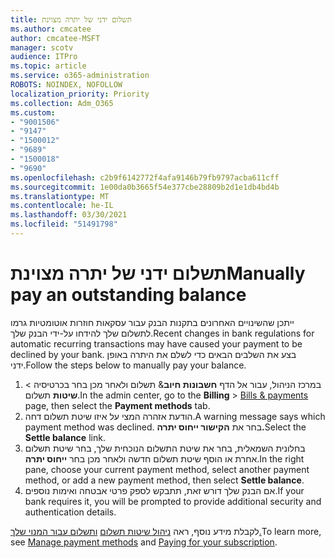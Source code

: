 ```yaml
---
title: תשלום ידני של יתרה מצוינת
ms.author: cmcatee
author: cmcatee-MSFT
manager: scotv
audience: ITPro
ms.topic: article
ms.service: o365-administration
ROBOTS: NOINDEX, NOFOLLOW
localization_priority: Priority
ms.collection: Adm_O365
ms.custom:
- "9001506"
- "9147"
- "1500012"
- "9689"
- "1500018"
- "9690"
ms.openlocfilehash: c2b9f6142772f4afa9146b79fb9797acba611cff
ms.sourcegitcommit: 1e00da0b3665f54e377cbe28809b2d1e1db4bd4b
ms.translationtype: MT
ms.contentlocale: he-IL
ms.lasthandoff: 03/30/2021
ms.locfileid: "51491798"
---
```

# <a name="manually-pay-an-outstanding-balance"></a><span data-ttu-id="580d6-102">תשלום ידני של יתרה מצוינת</span><span class="sxs-lookup"><span data-stu-id="580d6-102">Manually pay an outstanding balance</span></span>

<span data-ttu-id="580d6-103">ייתכן שהשינויים האחרונים בתקנות הבנק עבור עסקאות חוזרות אוטומטיות גרמו לתשלום שלך להידחו על-ידי הבנק שלך.</span><span class="sxs-lookup"><span data-stu-id="580d6-103">Recent changes in bank regulations for automatic recurring transactions may have caused your payment to be declined by your bank.</span></span> <span data-ttu-id="580d6-104">בצע את השלבים הבאים כדי לשלם את היתרה באופן ידני.</span><span class="sxs-lookup"><span data-stu-id="580d6-104">Follow the steps below to manually pay your balance.</span></span>

1. <span data-ttu-id="580d6-105">במרכז הניהול, עבור אל הדף **חשבונות חיוב**& תשלום ולאחר מכן בחר בכרטיסיה  >  [](https://go.microsoft.com/fwlink/p/?linkid=2018806) **שיטות** תשלום.</span><span class="sxs-lookup"><span data-stu-id="580d6-105">In the admin center, go to the **Billing** > [Bills & payments](https://go.microsoft.com/fwlink/p/?linkid=2018806) page, then select the **Payment methods** tab.</span></span>
2. <span data-ttu-id="580d6-106">הודעת אזהרה המצי על איזו שיטת תשלום דחה.</span><span class="sxs-lookup"><span data-stu-id="580d6-106">A warning message says which payment method was declined.</span></span> <span data-ttu-id="580d6-107">בחר את **הקישור ייחוס יתרה.**</span><span class="sxs-lookup"><span data-stu-id="580d6-107">Select the **Settle balance** link.</span></span>
3. <span data-ttu-id="580d6-108">בחלונית השמאלית, בחר את שיטת התשלום הנוכחית שלך, בחר שיטת תשלום אחרת או הוסף שיטת תשלום חדשה ולאחר מכן בחר **ייחוס יתרה**.</span><span class="sxs-lookup"><span data-stu-id="580d6-108">In the right pane, choose your current payment method, select another payment method, or add a new payment method, then select **Settle balance**.</span></span>
4. <span data-ttu-id="580d6-109">אם הבנק שלך דורש זאת, תתבקש לספק פרטי אבטחה ואימות נוספים.</span><span class="sxs-lookup"><span data-stu-id="580d6-109">If your bank requires it, you will be prompted to provide additional security and authentication details.</span></span>

<span data-ttu-id="580d6-110">לקבלת מידע נוסף, ראה [ניהול שיטות תשלום](https://docs.microsoft.com/microsoft-365/commerce/billing-and-payments/manage-payment-methods) [ותשלום עבור המנוי שלך.](https://docs.microsoft.com/microsoft-365/commerce/billing-and-payments/pay-for-your-subscription)</span><span class="sxs-lookup"><span data-stu-id="580d6-110">To learn more, see [Manage payment methods](https://docs.microsoft.com/microsoft-365/commerce/billing-and-payments/manage-payment-methods) and [Paying for your subscription](https://docs.microsoft.com/microsoft-365/commerce/billing-and-payments/pay-for-your-subscription).</span></span>
